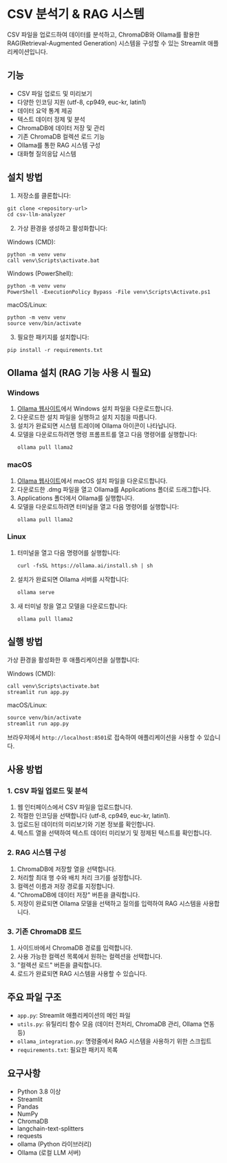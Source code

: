 # CSV 분석기 & RAG 시스템

CSV 파일을 업로드하여 데이터를 분석하고, ChromaDB와 Ollama를 활용한 RAG(Retrieval-Augmented Generation) 시스템을 구성할 수 있는 Streamlit 애플리케이션입니다.

## 기능

- CSV 파일 업로드 및 미리보기
- 다양한 인코딩 지원 (utf-8, cp949, euc-kr, latin1)
- 데이터 요약 통계 제공
- 텍스트 데이터 정제 및 분석
- ChromaDB에 데이터 저장 및 관리
- 기존 ChromaDB 컬렉션 로드 기능
- Ollama를 통한 RAG 시스템 구성
- 대화형 질의응답 시스템

## 설치 방법

1. 저장소를 클론합니다:
```
git clone <repository-url>
cd csv-llm-analyzer
```

2. 가상 환경을 생성하고 활성화합니다:

Windows (CMD):
```
python -m venv venv
call venv\Scripts\activate.bat
```

Windows (PowerShell):
```
python -m venv venv
PowerShell -ExecutionPolicy Bypass -File venv\Scripts\Activate.ps1
```

macOS/Linux:
```
python -m venv venv
source venv/bin/activate
```

3. 필요한 패키지를 설치합니다:
```
pip install -r requirements.txt
```

## Ollama 설치 (RAG 기능 사용 시 필요)

### Windows
1. [Ollama 웹사이트](https://ollama.ai/download/windows)에서 Windows 설치 파일을 다운로드합니다.
2. 다운로드한 설치 파일을 실행하고 설치 지침을 따릅니다.
3. 설치가 완료되면 시스템 트레이에 Ollama 아이콘이 나타납니다.
4. 모델을 다운로드하려면 명령 프롬프트를 열고 다음 명령어를 실행합니다:
   ```
   ollama pull llama2
   ```

### macOS
1. [Ollama 웹사이트](https://ollama.ai/download/mac)에서 macOS 설치 파일을 다운로드합니다.
2. 다운로드한 .dmg 파일을 열고 Ollama를 Applications 폴더로 드래그합니다.
3. Applications 폴더에서 Ollama를 실행합니다.
4. 모델을 다운로드하려면 터미널을 열고 다음 명령어를 실행합니다:
   ```
   ollama pull llama2
   ```

### Linux
1. 터미널을 열고 다음 명령어를 실행합니다:
   ```
   curl -fsSL https://ollama.ai/install.sh | sh
   ```
2. 설치가 완료되면 Ollama 서버를 시작합니다:
   ```
   ollama serve
   ```
3. 새 터미널 창을 열고 모델을 다운로드합니다:
   ```
   ollama pull llama2
   ```

## 실행 방법

가상 환경을 활성화한 후 애플리케이션을 실행합니다:

Windows (CMD):
```
call venv\Scripts\activate.bat
streamlit run app.py
```

macOS/Linux:
```
source venv/bin/activate
streamlit run app.py
```

브라우저에서 `http://localhost:8501`로 접속하여 애플리케이션을 사용할 수 있습니다.

## 사용 방법

### 1. CSV 파일 업로드 및 분석

1. 웹 인터페이스에서 CSV 파일을 업로드합니다.
2. 적절한 인코딩을 선택합니다 (utf-8, cp949, euc-kr, latin1).
3. 업로드된 데이터의 미리보기와 기본 정보를 확인합니다.
4. 텍스트 열을 선택하여 텍스트 데이터 미리보기 및 정제된 텍스트를 확인합니다.

### 2. RAG 시스템 구성

1. ChromaDB에 저장할 열을 선택합니다.
2. 처리할 최대 행 수와 배치 처리 크기를 설정합니다.
3. 컬렉션 이름과 저장 경로를 지정합니다.
4. "ChromaDB에 데이터 저장" 버튼을 클릭합니다.
5. 저장이 완료되면 Ollama 모델을 선택하고 질의를 입력하여 RAG 시스템을 사용합니다.

### 3. 기존 ChromaDB 로드

1. 사이드바에서 ChromaDB 경로를 입력합니다.
2. 사용 가능한 컬렉션 목록에서 원하는 컬렉션을 선택합니다.
3. "컬렉션 로드" 버튼을 클릭합니다.
4. 로드가 완료되면 RAG 시스템을 사용할 수 있습니다.

## 주요 파일 구조

- `app.py`: Streamlit 애플리케이션의 메인 파일
- `utils.py`: 유틸리티 함수 모음 (데이터 전처리, ChromaDB 관리, Ollama 연동 등)
- `ollama_integration.py`: 명령줄에서 RAG 시스템을 사용하기 위한 스크립트
- `requirements.txt`: 필요한 패키지 목록

## 요구사항

- Python 3.8 이상
- Streamlit
- Pandas
- NumPy
- ChromaDB
- langchain-text-splitters
- requests
- ollama (Python 라이브러리)
- Ollama (로컬 LLM 서버)